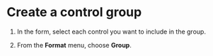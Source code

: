 
# Create a control group




1. In the form, select each control you want to include in the group.
    
2. From the  **Format** menu, choose **Group**.
    



